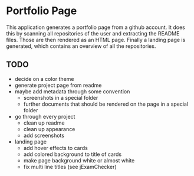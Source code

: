 # Portfolio Page

This application generates a portfolio page from a github account.
It does this by scanning all repositories of the user and extracting the README files.
Those are then rendered as an HTML page.
Finally a landing page is generated, which contains an overview of all the repositories.

## TODO

-   decide on a color theme
-   generate project page from readme
-   maybe add metadata through some convention
    -   screenshots in a special folder
    -   further documents that should be rendered on the page in a special folder
-   go through every project
    -   clean up readme
    -   clean up appearance
    -   add screenshots
-   landing page
    -   add hover effects to cards
    -   add colored background to title of cards
    -   make page background white or almost white
    -   fix multi line titles (see jExamChecker)
